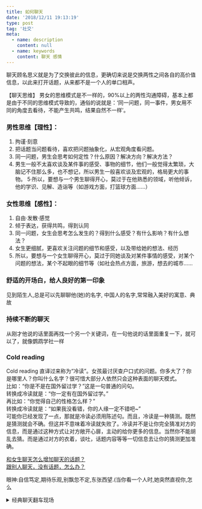 ```yaml
---
title: 如何聊天
date: '2018/12/11 19:13:19'
type: post
tag: '社交'
meta:
  - name: description
    content: null
  - name: keywords
    content: 聊天 感情
---
```


聊天顾名思义就是为了交换彼此的信息，更确切来说是交换两性之间各自的高价值信息，以此来打开话题，从来都不是一个人的单口相声。

<!-- more -->
【聊天思维】  男女的思维模式是不一样的，90%以上的两性沟通障碍，基本上都是由于不同的思维模式导致的，通俗的说就是：‘同一问题，同一事件，男女用不同的角度去看待，不能产生共鸣，结果自然不一样’。  
### 男性思维【理性】：  
1. 拘谨·刻意  
2. 把话题当问题看待，喜欢把问题抽象化，从宏观角度看问题。  
3. 同一问题，男生会思考如何定性？什么原因？解决方向？解决方法？  
4. 男生一般不太喜欢谈及某件事的感受、事物的细节，他们一般觉得太繁琐，大脑记不住那么多，也不想记，所以男生一般喜欢谈及宏观的，格局更大的事物。  5·所以，要想与一个男生聊得开心，莫过于在他熟悉的领域，听他倾诉，他的学识、见解、造诣等（如游戏方面，打篮球方面......）   
### 女性思维【感性】：  
1. 自由·发散·感觉  
2. 倾于表达，获得共鸣，得到认同  
3. 同一问题，女生会思考怎么发生的？得到什么感受？有什么影响？有什么想法？  
4. 女生更细腻，更喜欢关注问题的细节和感受，以及带给她的想法、经历  
5. 所以，要想与一个女生聊得开心，莫过于同她谈及对某件事情的感受，对某个问题的想法，某个不起眼的细节等（如社会热点方面，旅游，想去的城市......


### 舒适的开场白，给人良好的第一印象

见到陌生人,总是可以先聊聊他(她)的名字, 中国人的名字,常常融入美好的寓意、典故

### 持续不断的聊天

从刚才他说的话里面再找一个另一个关键词，在一句他说的话里面重复一下，就可以了，就像鹦鹉学社一样

### Cold reading

Cold reading 直译过来称为“冷读”。女孩最讨厌查户口式的问题。你多大了？你是哪里人？你叫什么名字？很可惜大部分人依然只会这种表面的聊天模式。  
比如：“你是不是在国外留过学？”这是一句普通的问句。  
转换成冷读就是：“你一定有在国外留过学。”  
再比如：“你觉得自己的性格怎么样？”  
转换成冷读就是：“如果我没看错，你的人缘一定不错吧~”  
可能你已经发现了一点，那就是冷读必须用陈述句。而且，冷读是一种猜测。既然是猜测就会不确。但这并不意味着冷读就失败了。冷读并不是让你完全猜准对方的 信息，而是通过这种方式让对方敞开心扉，主动的给你更多的信息。当然你不能胡乱去猜。而是通过对方的衣着，谈吐，话题内容等等一切信息去让你的猜测更加准确。

[和女生聊天怎么增加聊天的话题？](https://www.zhihu.com/question/22086443/answer/56093312)  
[跟别人聊天，没有话题，怎么办？](https://www.zhihu.com/question/20220020)

眼神:自信笃定,期待乐观,别飘忽不定,东张西望.(当你看一个人时,她突然直视你,怎么

<details>
  <summary>经典聊天翻车现场</summary>
 <br>
以及最经典的例子<br>
女生：“我感冒了”<br>
男生：多喝热水女生：…… 喝你@#<br>
试问大家，一个女生冷了，不知道应该多穿衣服么，她感冒了，不知道多喝热水么，显然这个答案是否定的。<br>
那么，她跟你交流的目的其实是“分享感受”。而正确的聊天方式，是理解女生的感受，并延伸出更多话题<br>
还是那两个例子女生：今天好冷啊男生：可不是吗，不过今天大街上看到一个大冷天坚持美丽“冻”人的妹子穿超短裙哦，你也应该试试，你腿比她好看女生：哼，色狼，我才不会那么穿，多奇怪啊男生：我记得你去年夏天穿过一个牛仔短裙，挺好看的女生：哦，那条裙子还是我20岁生日的时候买的，现在都有点穿不上了，blablabla……女生：今天加班，好累（抱怨情绪）男生：休息日还加班，你老板太没人性了吧，虐待小动物啊女生：哼，你才小动物男生：哈哈我擅长照顾小动物了，赶紧干活儿，忙完奖励你美食哦（模糊邀约）女生：哼哼，要约本姑娘吃饭么，我考虑下男生：上周去了南锣鼓巷新开的芝士火锅店，那味道，啧啧（分享生活状态）女生：是吗我上次去南锣鼓巷去了一家xx店，blablabla…
</details>
